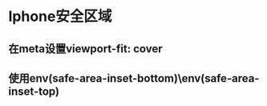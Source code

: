 # Iphone安全区域

## 在meta设置viewport-fit: cover

## 使用env(safe-area-inset-bottom)\env(safe-area-inset-top)
